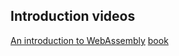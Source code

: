 ## Introduction videos

[An introduction to WebAssembly](https://www.youtube.com/watch?v=3sU557ZKjUs)
[book](https://rustwasm.github.io/docs/book/)

